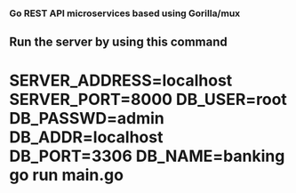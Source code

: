 ### Go REST API microservices based using Gorilla/mux

## Run the server by using this command

# SERVER_ADDRESS=localhost SERVER_PORT=8000 DB_USER=root DB_PASSWD=admin DB_ADDR=localhost DB_PORT=3306 DB_NAME=banking go run main.go
